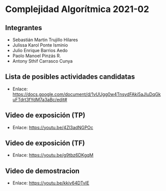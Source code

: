 # Complejidad Algorítmica 2021-02
## Integrantes
- Sebastián Martin Trujillo Hilares
- Julissa Karol Ponte Isminio
- Julio Enrique Barrios Aedo
- Paolo Manoel Pinzás R.
- Antony Sthif Carrasco Cunya

## Lista de posibles actividades candidatas
- Enlace: https://docs.google.com/document/d/1vUUgg0w4TnsydFAki5aJluDqGkuFTdrt3fYdM7a3aBc/edit#

## Video de exposición (TP)
- Enlace: https://youtu.be/4Zl3adNGPOc

## Video de exposición (TF)
- Enlace: https://youtu.be/g9tbz6DKgqM

## Video de demostracion
- Enlace: https://youtu.be/kkiv64DTvIE
